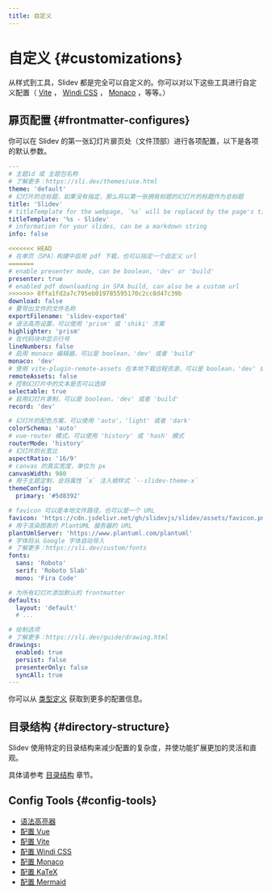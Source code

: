 ```yaml
---
title: 自定义
---
```


# 自定义 {#customizations}

从样式到工具，Slidev 都是完全可以自定义的。你可以对以下这些工具进行自定义配置（ [Vite](/custom/config-vite) ， [Windi CSS](/custom/config-windicss) ， [Monaco](/custom/config-monaco) ，等等。）

## 扉页配置 {#frontmatter-configures}

你可以在 Slidev 的第一张幻灯片扉页处（文件顶部）进行各项配置，以下是各项的默认参数。

```yaml
---
# 主题id 或 主题包名称
# 了解更多：https://sli.dev/themes/use.html
theme: 'default'
# 幻灯片的总标题，如果没有指定，那么将以第一张拥有标题的幻灯片的标题作为总标题
title: 'Slidev'
# titleTemplate for the webpage, `%s` will be replaced by the page's title
titleTemplate: '%s - Slidev'
# information for your slides, can be a markdown string
info: false

<<<<<<< HEAD
# 在单页（SPA）构建中启用 pdf 下载，也可以指定一个自定义 url
=======
# enable presenter mode, can be boolean, 'dev' or 'build'
presenter: true
# enabled pdf downloading in SPA build, can also be a custom url
>>>>>>> 8ffa1fd2a7c795eb019785595170c2cc8d47c39b
download: false
# 要导出文件的文件名称
exportFilename: 'slidev-exported'
# 语法高亮设置，可以使用 'prism' 或 'shiki' 方案
highlighter: 'prism'
# 在代码块中显示行号
lineNumbers: false
# 启用 monaco 编辑器，可以是 boolean，'dev' 或者 'build'
monaco: 'dev'
# 使用 vite-plugin-remote-assets 在本地下载远程资源，可以是 boolean，'dev' 或者 'build'
remoteAssets: false
# 控制幻灯片中的文本是否可以选择
selectable: true
# 启用幻灯片录制，可以是 boolean，'dev' 或者 'build'
record: 'dev'

# 幻灯片的配色方案，可以使用 'auto'，'light' 或者 'dark'
colorSchema: 'auto'
# vue-router 模式，可以使用 'history' 或 'hash' 模式
routerMode: 'history'
# 幻灯片的长宽比
aspectRatio: '16/9'
# canvas 的真实宽度，单位为 px
canvasWidth: 980
# 用于主题定制，会将属性 `x` 注入根样式 `--slidev-theme-x`
themeConfig:
  primary: '#5d8392'

# favicon 可以是本地文件路径，也可以是一个 URL
favicon: 'https://cdn.jsdelivr.net/gh/slidevjs/slidev/assets/favicon.png'
# 用于渲染图表的 PlantUML 服务器的 URL
plantUmlServer: 'https://www.plantuml.com/plantuml'
# 字体将从 Google 字体自动导入
# 了解更多：https://sli.dev/custom/fonts
fonts:
  sans: 'Roboto'
  serif: 'Roboto Slab'
  mono: 'Fira Code'

# 为所有幻灯片添加默认的 frontmatter
defaults:
  layout: 'default'
  # ...

# 绘制选项
# 了解更多：https://sli.dev/guide/drawing.html
drawings:
  enabled: true
  persist: false
  presenterOnly: false
  syncAll: true
---
```

你可以从 [类型定义](https://github.com/slidevjs/slidev/blob/main/packages/types/src/config.ts) 获取到更多的配置信息。

## 目录结构 {#directory-structure}

Slidev 使用特定的目录结构来减少配置的复杂度，并使功能扩展更加的灵活和直观。

具体请参考 [目录结构](/custom/directory-structure) 章节。

## Config Tools {#config-tools}

- [语法高亮器](/custom/highlighters)
- [配置 Vue](/custom/config-vue)
- [配置 Vite](/custom/config-vite)
- [配置 Windi CSS](/custom/config-windicss)
- [配置 Monaco](/custom/config-monaco)
- [配置 KaTeX](/custom/config-katex)
- [配置 Mermaid](/custom/config-mermaid)

